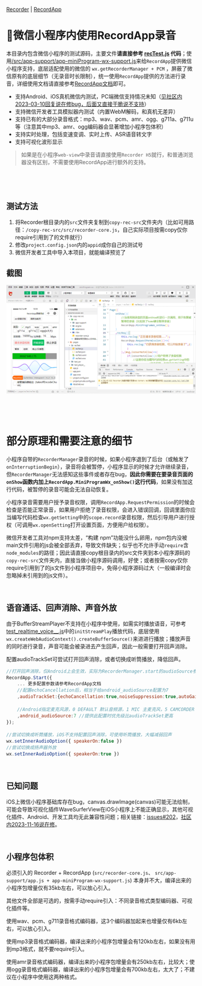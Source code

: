 [Recorder](https://github.com/xiangyuecn/Recorder/) | [RecordApp](https://github.com/xiangyuecn/Recorder/tree/master/app-support-sample)

# :open_book:微信小程序内使用RecordApp录音

本目录内包含微信小程序的测试源码，主要文件**请直接参考 [recTest.js](pages/recTest/recTest.js) 代码**；使用[/src/app-support/app-miniProgram-wx-support.js](../../src/app-support/app-miniProgram-wx-support.js)来给`RecordApp`提供微信小程序支持，底层适配使用的微信的 `wx.getRecorderManager + PCM` ，屏蔽了微信原有的底层细节（无录音时长限制），统一使用`RecordApp`提供的方法进行录音，详细使用文档请直接参考[RecordApp文档](../)即可。

- 支持Android、iOS真机微信内测试，PC端微信支持情况未知（[见社区内2023-03-10回复说在修bug，后面又直接干脆说不支持](https://developers.weixin.qq.com/community/develop/doc/000ec4fb6a826883726fdf8605b000)）
- 支持微信开发者工具模拟器内测试（内置WebM解码，和真机无差异）
- 支持已有的大部分录音格式：mp3、wav、pcm、amr、ogg、g711a、g711u等（注意其中mp3、amr、ogg编码器会显著增加小程序包体积）
- 支持实时处理，包括变速变调、实时上传、ASR语音转文字
- 支持可视化波形显示

> 如果是在小程序`web-view`中录音请直接使用`Recorder H5`就行，和普通浏览器没有区别，不需要使用RecordApp进行额外的支持。



[​](?)

[​](?)

## 测试方法

1. 将Recorder根目录内的`src`文件夹复制到`copy-rec-src`文件夹内（比如可用路径：`/copy-rec-src/src/recorder-core.js`，自己实际项目按需copy仅你require引用到了的文件就行）
2. 修改`project.config.json`内的`appid`成你自己的测试号
3. 微信开发者工具中导入本项目，就能编译预览了



## 截图
![](use-miniProgram-wx.png)




[​](?)

[​](?)

# 部分原理和需要注意的细节

小程序自带的`RecorderManager`录音的时候，如果小程序退到了后台（或触发了`onInterruptionBegin`），录音将会被暂停，小程序显示的时候才允许继续录音，但`RecorderManager`无法感知这些事件或者存在bug，**因此你需要在要录音页面的`onShow`函数内加上`RecordApp.MiniProgramWx_onShow()`这行代码**，如果没有加这行代码，被暂停的录音可能会无法自动恢复。

小程序录音需要用户授予录音权限，调用`RecordApp.RequestPermission`的时候会检查是否能正常录音，如果用户拒绝了录音权限，会进入错误回调，回调里面你应当编写代码检查`wx.getSetting`中的`scope.record`录音权限，然后引导用户进行授权（可调用`wx.openSetting`打开设置页面，方便用户给权限）。

微信开发者工具对npm支持太差，“构建 npm”功能没什么卵用，npm包内没被main文件引用的js会被全部丢弃，导致文件缺失；似乎也不允许手动`require`含`node_modules`的路径；因此请直接copy根目录内的src文件夹到本小程序源码的`copy-rec-src`文件夹内，直接当做小程序源码调用，好使；或者按需copy仅你require引用到了的js文件到小程序项目中，免得小程序源码过大（一般编译时会忽略掉未引用到的js文件）。


[​](?)

## 语音通话、回声消除、声音外放

由于BufferStreamPlayer不支持在小程序中使用，如需实时播放语音，可参考[test_realtime_voice__.js](pages/test_realtime_voice__/test_realtime_voice__.js)中的`initStreamPlay`播放代码，底层使用`wx.createWebAudioContext().createBufferSource()`来进进行播放；播放声音的同时进行录音，声音可能会被录进去产生回声，因此一般需要打开回声消除。

配置audioTrackSet可尝试打开回声消除，或者切换成听筒播放，降低回声。
``` js
//打开回声消除，仅Android上会生效，实际为RecorderManager.start的audioSource参数
RecordApp.Start({
    ... 更多配置参数请参考RecordApp文档
    //配置echoCancellation后，相当于给android_audioSource配置为7
    ,audioTrackSet:{echoCancellation:true,noiseSuppression:true,autoGainControl:true}
    
    //Android指定麦克风源，0 DEFAULT 默认音频源，1 MIC 主麦克风，5 CAMCORDER 相机方向的麦，6 VOICE_RECOGNITION 语音识别，7 VOICE_COMMUNICATION 语音通信(带回声消除)
    ,android_audioSource:7 //提供此配置时优先级比audioTrackSet更高
});

//尝试切换成听筒播放，iOS不支持配置回声消除，可使用听筒播放，大幅减弱回声
wx.setInnerAudioOption({ speakerOn:false })
//尝试切换成扬声器外放
wx.setInnerAudioOption({ speakerOn:true })
```


[​](?)

## 已知问题

iOS上微信小程序基础库存在bug，canvas.drawImage(canvas)可能无法绘制，可能会导致可视化插件WaveSurferView在iOS小程序上不能正确显示，其他可视化插件、Android、开发工具均无此兼容性问题；相关链接：[issues#202](https://github.com/xiangyuecn/Recorder/issues/202)，[社区内2023-11-16说在修](https://developers.weixin.qq.com/community/develop/doc/000aaca2148dc8a235a0fb8c66b000)。


[​](?)

## 小程序包体积

必须引入的 Recorder + RecordApp (`src/recorder-core.js`、 `src/app-support/app.js + app-miniProgram-wx-support.js`)  本身并不大，编译出来的小程序包增量仅有35kb左右，可以放心引入。

其他文件全部是可选的，按需手动require引入：不同录音格式类型编码器、可视化插件等。

使用wav、pcm、g711录音格式编码器，这3个编码器加起来也增量仅有6kb左右，可以放心引入。

使用mp3录音格式编码器，编译出来的小程序包增量会有120kb左右，如果没有用到mp3格式，就不要require引入。

使用amr录音格式编码器，编译出来的小程序包增量会有250kb左右，比较大；使用ogg录音格式编码器，编译出来的小程序包增量会有700kb左右，太大了；不建议在小程序中使用这两种格式。
